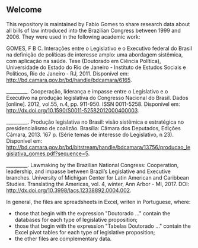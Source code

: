## Welcome 
This repository is maintained by Fabio Gomes to share research data about all bills of law introduced into the Brazilian Congress between 1999 and 2006. They were used in the following academic work:

GOMES, F B C. Interações entre o Legislativo e o Executivo federal do Brasil na definição de políticas de interesse amplo: uma abordagem sistêmica, com aplicação na saúde. Tese (Doutorado em Ciência Política), Universidade do Estado do Rio de Janeiro - Instituto de Estudos Sociais e Políticos, Rio de Janeiro - RJ, 2011.
Disponível em: http://bd.camara.gov.br/bd/handle/bdcamara/6165.

_________. Cooperação, liderança e impasse entre o Legislativo e o Executivo na produção legislativa do Congresso Nacional do Brasil. Dados [online]. 2012, vol.55, n.4, pp. 911-950. ISSN 0011-5258.
Disponível em: http://dx.doi.org/10.1590/S0011-52582012000400003.

_________. Produção legislativa no Brasil: visão sistêmica e estratégica no presidencialismo de coalizão. Brasília: Câmara dos Deputados, Edições Câmara, 2013. 167 p. (Série temas de interesse do Legislativo, n 23). 
Disponível em:
http://bd.camara.gov.br/bd/bitstream/handle/bdcamara/13756/producao_legislativa_gomes.pdf?sequence=5.

_________.  Lawmaking by the Brazilian National Congress: Cooperation, leadership, and impasse between Brazil’s Legislative and Executive branches. University of Michigan Center for Latin American and Caribbean Studies. Translating the Americas, vol. 4, winter, Ann Arbor - MI, 2017.
DOI: http://dx.doi.org/10.3998/lacs.12338892.0004.002.

In general, the files are spreadsheets in Excel, writen in Portuguese, where:
- those that begin with the expression "Doutorado ..." contain the databases for each type of legislative proposition;
- those that begin with the expression "Tabelas Doutorado ..." contain the Excel pivot tables for each type of legislative proposition; 
- the other files are complementary data.
